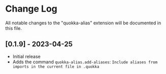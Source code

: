 # Change Log

All notable changes to the "quokka-alias" extension will be documented in this file.

## [0.1.9] - 2023-04-25

- Initial release
- Adds the command `quokka-alias.add-aliases`: `Include aliases from imports in the current file in .quokka`
